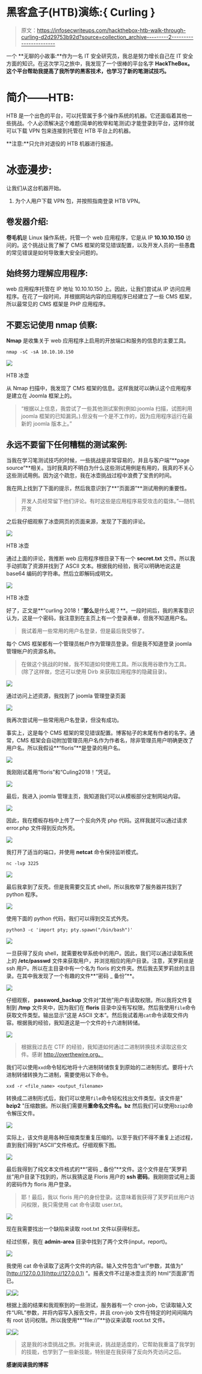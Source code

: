 # 黑客盒子(HTB)演练:{ Curling }

> 原文：<https://infosecwriteups.com/hackthebox-htb-walk-through-curling-d2d29753b92d?source=collection_archive---------2----------------------->

一个 **无聊的小故事:**作为一名 IT 安全研究员，我总是努力增长自己在 IT 安全方面的知识。在这次学习之旅中，我发现了一个很棒的平台名字 **HackTheBox。这个平台帮助我提高了我所学的黑客技术，也学习了新的笔测试技巧。**

# 简介——HTB:

HTB 是一个出色的平台，可以托管属于多个操作系统的机器。它还面临着其他一些挑战。个人必须解决这个难题(简单的枚举和笔测试)才能登录到平台，这样你就可以下载 VPN 包来连接到托管在 HTB 平台上的机器。

**注意:**只允许对退役的 HTB 机器进行报道。

# 冰壶漫步:

让我们从这台机器开始。

1.  为个人用户下载 VPN 包，并按照指南登录 HTB VPN。

## **卷发器介绍:**

**卷毛机**是 Linux 操作系统，托管一个 web 应用程序，它是从 IP **10.10.10.150** 访问的。这个挑战让我了解了 CMS 框架的常见错误配置，以及开发人员的一些愚蠢的常见错误是如何导致重大安全问题的。

## 始终努力理解应用程序:

web 应用程序托管在 IP 地址 10.10.10.150 上。因此，让我们尝试从 IP 访问应用程序。在花了一段时间，并根据网站内容的应用程序已经建立了一些 CMS 框架，所以最常见的 CMS 框架是 PHP 应用程序。

## 不要忘记使用 nmap 侦察:

**Nmap** 是收集关于 web 应用程序上启用的开放端口和服务的信息的主要工具。

```
nmap -sC -sA 10.10.10.150
```

![](img/7585e10135d785a539235d5b3f7b2578.png)

HTB 冰壶

从 Nmap 扫描中，我发现了 CMS 框架的信息。这样我就可以确认这个应用程序是建立在 Joomla 框架上的。

> “根据以上信息，我尝试了一些其他测试案例(例如:joomla 扫描，试图利用 joomla 框架的已知漏洞。).但没有一个是不工作的，因为应用程序运行在最新的 joomla 版本上。”

## 永远不要留下任何糟糕的测试案例:

当我在学习笔测试技巧的时候，一些挑战是非常容易的，并且与客户端“**page source”**相关。当时我真的不明白为什么这些测试用例是有用的，我真的不关心这些测试用例。因为这个疏忽，我在冰壶挑战过程中浪费了宝贵的时间。

我在网上找到了下面的提示，然后我意识到了**“页面源”**测试用例的重要性。

> 开发人员经常留下他们评论。有时这些是应用程序易受攻击的载体。”—随机开发

之后我仔细观察了冰壶网页的页面来源，发现了下面的评论。

![](img/699fbdb101308cb210802c50feebbdf4.png)

HTB 冰壶

通过上面的评论，我推断 web 应用程序根目录下有一个 **secret.txt** 文件。所以我手动抓取了资源并找到了 ASCII 文本。根据我的经验，我可以明确地说这是 base64 编码的字符串。然后立即解码成明文。

![](img/76849d2ab1b64126763d95ed18185956.png)

HTB 冰壶

好了，正文是**“curling 2018！”**那么**是什么呢？**。一段时间后，我的黑客意识认为，这是一个密码，我注意到在主页上有一个登录表单，但我不知道用户名。

> 我试着用一些常用的用户名登录，但是最后我受够了。

每个 CMS 框架都有一个管理员帐户作为管理员登录。但是我不知道登录 joomla 管理帐户的资源名称。

> 在做这个挑战的时候，我不知道如何使用工具。所以我用谷歌作为工具。(除了这样做，您还可以使用 Dirb 来获取应用程序的隐藏目录)。

![](img/5f8ef54b1f17a02a31e1e909f587daea.png)

通过访问上述资源，我找到了 joomla 管理登录页面

![](img/6c6daf3a7d4d9738258430ce4c5a68fe.png)

我再次尝试用一些常用用户名登录，但没有成功。

事实上，这是每个 CMS 框架的常见错误配置。博客帖子的末尾有作者的名字。通常，CMS 框架会自动附加管理员用户名作为作者名，除非管理员用户明确更改了用户名。所以我假设**“floris”**是登录的用户名。

![](img/d72f29c3c4c84ba25e9c3ba0a4ca1c97.png)

我刚刚试着用“floris”和“Culing2018！”凭证。

![](img/67ac0ecdb4c593ea922b64ef10a353c6.png)

最后，我进入 joomla 管理主页，我知道我们可以从模板部分定制网站内容。

![](img/60d4d20af25edf749f351a3ac5dbc1a0.png)

因此，我在模板存档中上传了一个反向外壳 php 代码。这样我就可以通过请求 error.php 文件得到反向外壳。

![](img/c08d3ed1dc73e28d8bf3b0856b2bdf65.png)

我打开了适当的端口，并使用 **netcat** 命令保持监听模式。

`nc -lvp 3225`

![](img/fe6ca6c75397c326b197e447bca1e841.png)

最后我拿到了反壳。但是我需要交互式 shell，所以我枚举了服务器并找到了 python 程序。

![](img/82ad96400b6acecc7f7c90919c0e0501.png)

使用下面的 python 代码，我们可以得到交互式外壳。

```
python3 -c 'import pty; pty.spawn("/bin/bash")'
```

![](img/65a291d180fb6c46b24e1c49de67c1fe.png)

一旦获得了反向 shell，就需要枚举系统中的用户。因此，我们可以通过读取系统上的 **/etc/passwd** 文件来获取用户，并浏览相应的用户目录。注意，芙罗莉丝是 ssh 用户。所以在主目录中有一个名为 floris 的文件夹。然后我去芙罗莉丝的主目录。在其中我发现了一个有趣的文件**“密码 _ 备份”**。

![](img/3e462733d9c63bd9ca25bbcb524ac493.png)

仔细观察， **password_backup** 文件对“其他”用户有读取权限。所以我将文件复制到 **/tmp** 文件夹中，因为我们在 **floris** 目录中没有写权限。然后我使用`file`命令获取文件类型。输出显示“这是 ASCII 文本”。然后我试着用`cat`命令读取文件内容。根据我的经验，我知道这是一个文件的十六进制转储。

![](img/ded7edb1ae22c8ddabb2dc2406be98cd.png)

> 根据我过去在 CTF 的经验，我知道如何通过二进制转换技术读取这些文件。感谢 http://overthewire.org。

我们可以使用`xxd`命令轻松地将十六进制转储恢复到原始的二进制形式。要将十六进制转储转换为二进制，需要使用以下命令。

```
xxd -r <file_name> <output_filename>
```

转换成二进制形式后，我们可以使用`file`命令轻松找出文件类型。该文件是" **bzip2** "压缩数据。所以我们需要用**重命名文件名。bz** 然后我们可以使用`bzip2`命令解压文件。

![](img/53fe7359037546085d432ea5e54d3805.png)

实际上，该文件是用各种压缩类型重复压缩的。以至于我们不得不重复上述过程，直到我们得到“ASCII”文件格式。仔细观察下图。

![](img/8e96e032510bd537bbe294e8665ff859.png)

最后我得到了纯文本文件格式的**“密码 _ 备份”**文件。这个文件是在“芙罗莉丝”用户目录下找到的，所以我猜这是 Floris 用户的 **ssh 密码**。我刚刚尝试用上面的密码作为 floris 用户登录。

> 耶！最后，我以 floris 用户的身份登录。这意味着我获得了芙罗莉丝用户访问权限，我只需使用 cat 命令读取 user.txt。

![](img/a23bc951f7b91625e0119c6d9afbcb39.png)

现在我需要找出一个缺陷来读取 root.txt 文件以获得标志。

经过侦察，我在 **admin-area** 目录中找到了两个文件(input，report)。

![](img/20412ceff6e1cb38247abb2c50648a4c.png)

我使用 cat 命令读取了这两个文件的内容。输入文件包含“url”参数，其值为“ [http://127.0.0.1](http://127.0.0.1) ”。报表文件不过是冰壶主页的 html“页面源”而已。

![](img/2c201c64a94d32b4a659fa7bead45a66.png)![](img/32a0ecb73f32034e0f182cccb6657394.png)

根据上面的结果和我观察到的一些测试，服务器有一个 cron-job，它读取输入文件“URL”参数，并将内容写入报告文件，并且 cron-job 文件在特定的时间间隔内有 root 访问权限。所以我使用**“file://”**协议来读取 root.txt 文件。

![](img/e9fd24fa5d8ccfb5ebcc14f88504c0de.png)![](img/1a7e09c5f781394c8686a5d4e38e13ad.png)

> 这是我的冰壶挑战之旅。对我来说，挑战是适度的，它帮助我重温了我学到的技能，也学到了一些新技能，特别是在我获得了反向外壳访问之后。

**感谢阅读我的博客**